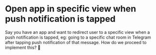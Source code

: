 # Open app in specific view when push notification is tapped

Say you have an app and want to redirect user to a specific view when a push notification is tapped, eg: going to a specific chat room in Telegram after tapping push notification of that message. How do we proceed to implement this? 🤔





